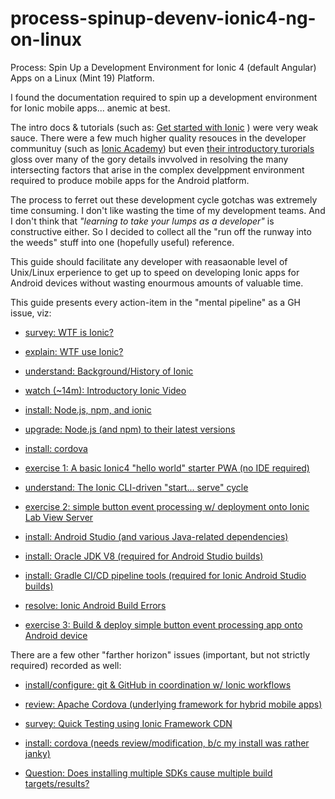 # process-spinup-devenv-ionic4-ng-on-linux
Process: Spin Up a Development Environment for Ionic 4 (default Angular) Apps on a Linux (Mint 19) Platform.

I found the documentation required to spin up a development environment for Ionic mobile apps... anemic at best.  

The intro docs & tutorials (such as: [Get started with Ionic](https://ionicframework.com/getting-started) ) were very weak sauce. There were a few much higher quality resouces in the developer communituy (such as [Ionic Academy](https://ionicacademy.com/)) but even [their introductory turorials](https://ionicacademy.com/getting-started-with-ionic-4/) gloss over many of the gory details invvolved in resolving the many intersecting factors that arise in the complex develppment environment required to produce mobile apps for the Android platform.  

The process to ferret out these development cycle gotchas was extremely time consuming.  I don't like wasting the time of my development teams.  And I don't think that _"learning to take your lumps as a developer"_ is constructive either.  So I decided to collect all the "run off the runway into the weeds" stuff into one (hopefully useful) reference.  

This guide should facilitate any developer with reasaonable level of Unix/Linux erperience to get up to speed on developing Ionic apps for Android devices without wasting enourmous amounts of valuable time.  

This guide presents every action-item in the "mental pipeline" as a GH issue, viz:

- [survey: WTF is Ionic?](https://github.com/dpcunningham/process-spinup-devenv-ionic4-ng-on-linux/issues/1)

- [explain: WTF use Ionic?](https://github.com/dpcunningham/process-spinup-devenv-ionic4-ng-on-linux/issues/2)

- [understand: Background/History of Ionic](https://github.com/dpcunningham/process-spinup-devenv-ionic4-ng-on-linux/issues/3)

- [watch (~14m): Introductory Ionic Video](https://github.com/dpcunningham/process-spinup-devenv-ionic4-ng-on-linux/issues/5)

- [install: Node.js, npm, and ionic](https://github.com/dpcunningham/process-spinup-devenv-ionic4-ng-on-linux/issues/4)

- [upgrade: Node.js (and npm) to their latest versions](https://github.com/dpcunningham/process-spinup-devenv-ionic4-ng-on-linux/issues/6)

- [install: cordova](https://github.com/dpcunningham/process-spinup-devenv-ionic4-ng-on-linux/issues/8)

- [exercise 1: A basic Ionic4 "hello world" starter PWA (no IDE required)](https://github.com/dpcunningham/process-spinup-devenv-ionic4-ng-on-linux/issues/7)

- [understand: The Ionic CLI-driven "start... serve" cycle](https://github.com/dpcunningham/process-spinup-devenv-ionic4-ng-on-linux/issues/10)

- [exercise 2: simple button event processing w/ deployment onto Ionic Lab View Server](https://github.com/dpcunningham/process-spinup-devenv-ionic4-ng-on-linux/issues/13)

- [install: Android Studio (and various Java-related dependencies)](https://github.com/dpcunningham/process-spinup-devenv-ionic4-ng-on-linux/issues/14)

- [install: Oracle JDK V8 (required for Android Studio builds)](https://github.com/dpcunningham/process-spinup-devenv-ionic4-ng-on-linux/issues/15)

- [install: Gradle CI/CD pipeline tools (required for Ionic Android Studio builds)](https://github.com/dpcunningham/process-spinup-devenv-ionic4-ng-on-linux/issues/16)

- [resolve: Ionic Android Build Errors](https://github.com/dpcunningham/process-spinup-devenv-ionic4-ng-on-linux/issues/17)

- [exercise 3: Build & deploy simple button event processing app onto Android device](https://github.com/dpcunningham/process-spinup-devenv-ionic4-ng-on-linux/issues/18)


There are a few other "farther horizon" issues (important, but not strictly required) recorded as well:


- [install/configure: git & GitHub in coordination w/ Ionic workflows](https://github.com/dpcunningham/process-spinup-devenv-ionic4-ng-on-linux/issues/12)

- [review: Apache Cordova (underlying framework for hybrid mobile apps)](https://github.com/dpcunningham/process-spinup-devenv-ionic4-ng-on-linux/issues/11)

- [survey: Quick Testing using Ionic Framework CDN](https://github.com/dpcunningham/process-spinup-devenv-ionic4-ng-on-linux/issues/9)

- [install: cordova (needs review/modification, b/c my install was rather janky)](https://github.com/dpcunningham/process-spinup-devenv-ionic4-ng-on-linux/issues/8)

- [Question: Does installing multiple SDKs cause multiple build targets/results?](https://github.com/dpcunningham/process-spinup-devenv-ionic4-ng-on-linux/issues/17#issuecomment-569389790)


